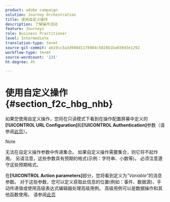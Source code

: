 ```yaml
---
product: adobe campaign
solution: Journey Orchestration
title: 使用自定义操作
description: 了解操作活动
feature: Journeys
role: Business Practitioner
level: Intermediate
translation-type: tm+mt
source-git-commit: ab19cc5a3d998d1178984c5028b1ba650d3e1292
workflow-type: tm+mt
source-wordcount: '131'
ht-degree: 4%

---
```



# 使用自定义操作 {#section_f2c_hbg_nhb}

如果您使用自定义操作，您将在只读模式下看到在操作配置屏幕中定义的&#x200B;**[!UICONTROL URL Configuration]**&#x200B;和&#x200B;**[!UICONTROL Authentication]**&#x200B;参数（请参阅[此页](../action/about-custom-action-configuration.md)）。

>[!NOTE]
>
>无法在自定义操作参数中传递集合。 如果自定义操作需要集合，则它将不起作用。 另请注意，这些参数具有预期的格式(示例：字符串、小数等)。 必须注意遵守这些预期格式。

在&#x200B;**[!UICONTROL Action parameters]**&#x200B;部分，您将看到定义为&#x200B;_&quot;Variable&quot;_&#x200B;的消息参数。 对于这些参数，您可以定义获取此信息的位置(例如：事件、数据源)、手动传递值或使用高级表达式编辑器处理高级用例。 高级用例可以是数据操作和其他函数使用。 请参阅[此页](../expression/expressionadvanced.md)
